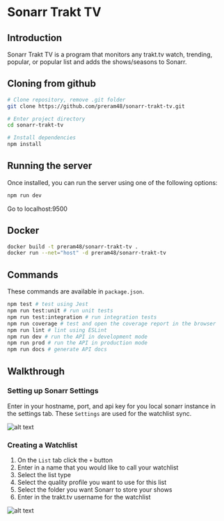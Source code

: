 # Sonarr Trakt TV

## Introduction
Sonarr Trakt TV is a program that monitors any trakt.tv watch, trending, popular, or popular list and adds the shows/seasons to Sonarr.

## Cloning from github
```bash
# Clone repository, remove .git folder
git clone https://github.com/preram48/sonarr-trakt-tv.git

# Enter project directory
cd sonarr-trakt-tv 

# Install dependencies
npm install
```

## Running the server
Once installed, you can run the server using one of the following options:
```bash
npm run dev
```

Go to localhost:9500

## Docker
```bash
docker build -t preram48/sonarr-trakt-tv .
docker run --net="host" -d preram48/sonarr-trakt-tv
```

## Commands

These commands are available in `package.json`.

```bash
npm test # test using Jest
npm run test:unit # run unit tests
npm run test:integration # run integration tests
npm run coverage # test and open the coverage report in the browser
npm run lint # lint using ESLint
npm run dev # run the API in development mode
npm run prod # run the API in production mode
npm run docs # generate API docs
```

## Walkthrough

### Setting up Sonarr Settings

Enter in your hostname, port, and api key for you local sonarr instance in the settings tab. These `Settings` are used for the watchlist sync.

![alt text](https://i.imgur.com/UTXizSk.png "Settings tab")

### Creating a Watchlist
1. On the `List` tab click the `+` button
2. Enter in a name that you would like to call your watchlist
3. Select the list type
4. Select the quality profile you want to use for this list
5. Select the folder you want Sonarr to store your shows
6. Enter in the trakt.tv username for the watchlist

![alt text](https://i.imgur.com/3epaq74.png "List tab")
